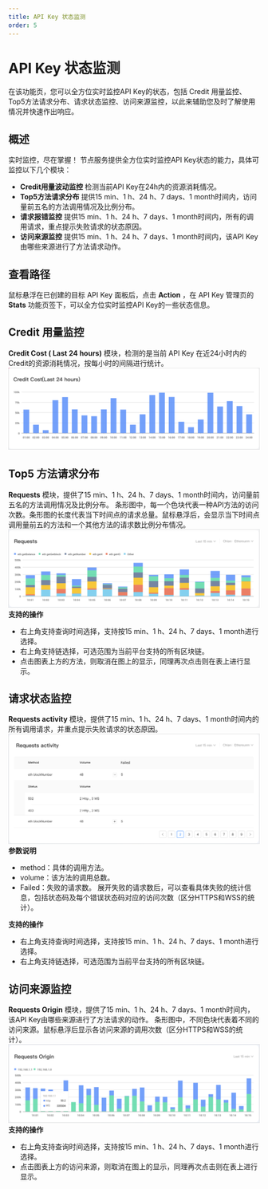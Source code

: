 ```yaml
---
title: API Key 状态监测
order: 5
---
```


# API Key 状态监测
在该功能页，您可以全方位实时监控API Key的状态，包括 Credit 用量监控、Top5方法请求分布、请求状态监控、访问来源监控，以此来辅助您及时了解使用情况并快速作出响应。

## 概述
实时监控，尽在掌握！
节点服务提供全方位实时监控API Key状态的能力，具体可监控以下几个模块：
- **Credit用量波动监控**
  检测当前API Key在24h内的资源消耗情况。
- **Top5方法请求分布**
  提供15 min、1 h、24 h、7 days、1 month时间内，访问量前五名的方法调用情况及比例分布。
- **请求报错监控**
  提供15 min、1 h、24 h、7 days、1 month时间内，所有的调用请求，重点提示失败请求的状态原因。
- **访问来源监控**
  提供15 min、1 h、24 h、7 days、1 month时间内，该API Key由哪些来源进行了方法请求动作。

## 查看路径
鼠标悬浮在已创建的目标 API Key 面板后，点击 **Action** ，在 API Key 管理页的 **Stats** 功能页签下，可以全方位实时监控API Key的一些状态信息。

## Credit 用量监控
**Credit Cost ( Last 24 hours)** 模块，检测的是当前 API Key 在近24小时内的Credit的资源消耗情况，按每小时的间隔进行统计。
![credit-cost.png](./images/credit-cost.png)

## Top5 方法请求分布
**Requests** 模块，提供了15 min、1 h、24 h、7 days、1 month时间内，访问量前五名的方法调用情况及比例分布。
条形图中，每一个色块代表一种API方法的访问次数。条形图的长度代表当下时间点的请求总量。鼠标悬浮后，会显示当下时间点调用量前五的方法和一个其他方法的请求数比例分布情况。
![request-api.png](./images/request-api.png)
**支持的操作**
- 右上角支持查询时间选择，支持按15 min、1 h、24 h、7 days、1 month进行选择。
- 右上角支持链选择，可选范围为当前平台支持的所有区块链。
- 点击图表上方的方法，则取消在图上的显示，同理再次点击则在表上进行显示。

## 请求状态监控
**Requests activity** 模块，提供了15 min、1 h、24 h、7 days、1 month时间内的所有调用请求，并重点提示失败请求的状态原因。
![requests-activity.png](./images/requests-activity.png)
**参数说明**
- method：具体的调用方法。
- volume：该方法的调用总数。
- Failed：失败的请求数。
  展开失败的请求数后，可以查看具体失败的统计信息，包括状态码及每个错误状态码对应的访问次数（区分HTTPS和WSS的统计）。

**支持的操作**
- 右上角支持查询时间选择，支持按15 min、1 h、24 h、7 days、1 month进行选择。
- 右上角支持链选择，可选范围为当前平台支持的所有区块链。

## 访问来源监控
**Requests Origin** 模块，提供了15 min、1 h、24 h、7 days、1 month时间内，该API Key由哪些来源进行了方法请求的动作。
条形图中，不同色块代表着不同的访问来源。鼠标悬浮后显示各访问来源的调用次数（区分HTTPS和WSS的统计）。
![requests-origin.png](./images/requests-origin.png)
**支持的操作**
- 右上角支持查询时间选择，支持按15 min、1 h、24 h、7 days、1 month进行选择。
- 点击图表上方的访问来源，则取消在图上的显示，同理再次点击则在表上进行显示。